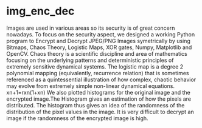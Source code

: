 # img_enc_dec
Images are used in various areas so its security is of great concern nowadays. To focus on the security aspect, we designed a working Python program to Encrypt and Decrypt JPEG/PNG Images symetrically by using Bitmaps, Chaos Theory, Logistic Maps, XOR gates, Numpy, Matplotlib and OpenCV. Chaos theory is a scientific discipline and area of mathematics focusing on the underlying patterns and deterministic principles of extremely sensitive dynamical systems. The logistic map is a degree 2 polynomial mapping (equivalently, recurrence relation) that is sometimes referenced as a quintessential illustration of how complex, chaotic behavior may evolve from extremely simple non-linear dynamical equations. xn+1=rxn(1+xn)
We also plotted histograms for the original image and the encrypted image.The Histogram gives an estimation of how the pixels are distributed. The histogram thus gives an idea of the randomness of the distribution of the pixel values in the image. It is very difficult to decrypt an image if the randomness of the encrypted image is high.  
